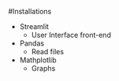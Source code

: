 #Installations

- Streamlit
  - User Interface front-end
- Pandas
  - Read files
- Mathplotlib
  - Graphs
